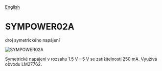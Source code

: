 
[English](./README.md)
<!--- module --->
# SYMPOWER02A
<!--- Emodule --->

<!--- subtitle --->droj symetrického napájení<!--- Esubtitle --->

![SYMPOWER02A](/doc/img/SYMPOWER02A_top_big.jpg)

<!--- description --->Symetrické napájení v rozsahu 1.5 V - 5 V se zatížitelností 250 mA. Využívá obvodu LM27762.<!--- Edescription --->
            